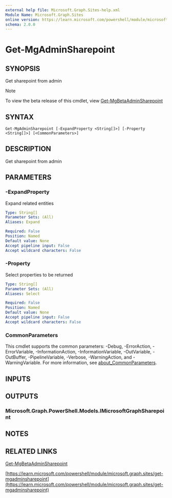 ```yaml
---
external help file: Microsoft.Graph.Sites-help.xml
Module Name: Microsoft.Graph.Sites
online version: https://learn.microsoft.com/powershell/module/microsoft.graph.sites/get-mgadminsharepoint
schema: 2.0.0
---
```


# Get-MgAdminSharepoint

## SYNOPSIS
Get sharepoint from admin

> [!NOTE]
> To view the beta release of this cmdlet, view [Get-MgBetaAdminSharepoint](/powershell/module/Microsoft.Graph.Beta.Sites/Get-MgBetaAdminSharepoint?view=graph-powershell-beta)

## SYNTAX

```
Get-MgAdminSharepoint [-ExpandProperty <String[]>] [-Property <String[]>] [<CommonParameters>]
```

## DESCRIPTION
Get sharepoint from admin

## PARAMETERS

### -ExpandProperty
Expand related entities

```yaml
Type: String[]
Parameter Sets: (All)
Aliases: Expand

Required: False
Position: Named
Default value: None
Accept pipeline input: False
Accept wildcard characters: False
```

### -Property
Select properties to be returned

```yaml
Type: String[]
Parameter Sets: (All)
Aliases: Select

Required: False
Position: Named
Default value: None
Accept pipeline input: False
Accept wildcard characters: False
```

### CommonParameters
This cmdlet supports the common parameters: -Debug, -ErrorAction, -ErrorVariable, -InformationAction, -InformationVariable, -OutVariable, -OutBuffer, -PipelineVariable, -Verbose, -WarningAction, and -WarningVariable. For more information, see [about_CommonParameters](http://go.microsoft.com/fwlink/?LinkID=113216).

## INPUTS

## OUTPUTS

### Microsoft.Graph.PowerShell.Models.IMicrosoftGraphSharepoint
## NOTES

## RELATED LINKS
[Get-MgBetaAdminSharepoint](/powershell/module/Microsoft.Graph.Beta.Sites/Get-MgBetaAdminSharepoint?view=graph-powershell-beta)

[https://learn.microsoft.com/powershell/module/microsoft.graph.sites/get-mgadminsharepoint](https://learn.microsoft.com/powershell/module/microsoft.graph.sites/get-mgadminsharepoint)



